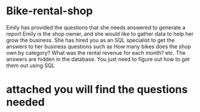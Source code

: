 # Bike-rental-shop
Emily has provided the questions that she needs answered to generate a report
Emily is the shop owner, and she would like to gather data to help her grow the 
business. She has hired you as an SQL specialist to get the answers to her 
business questions such as How many bikes does the shop own by category? 
What was the rental revenue for each month? etc. The answers are hidden in the 
database. You just need to figure out how to get them out using SQL
# attached you will find the questions needed
